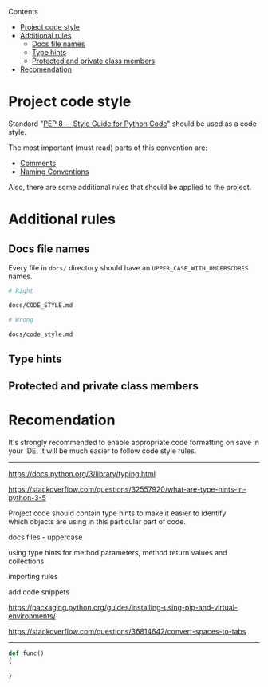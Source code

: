 Contents
- [Project code style](#project-code-style)
- [Additional rules](#additional-rules)
  - [Docs file names](#docs-file-names)
  - [Type hints](#type-hints)
  - [Protected and private class members](#protected-and-private-class-members)
- [Recomendation](#recomendation)



# Project code style

Standard "[PEP 8 -- Style Guide for Python Code](https://www.python.org/dev/peps/pep-0008/)" should be used as a code style.

The most important (must read) parts of this convention are:
- [Comments](https://www.python.org/dev/peps/pep-0008/#comments)
- [Naming Conventions](https://www.python.org/dev/peps/pep-0008/#naming-conventions)

Also, there are some additional rules that should be applied to the project.



# Additional rules

## Docs file names

Every file in `docs/` directory should have an `UPPER_CASE_WITH_UNDERSCORES` names.



``` bash
# Right 

docs/CODE_STYLE.md

```

``` bash
# Wrong

docs/code_style.md

```

## Type hints

## Protected and private class members


# Recomendation

It's strongly recommended to enable appropriate code formatting on save in your IDE.
It will be much easier to follow code style rules.





---
https://docs.python.org/3/library/typing.html

https://stackoverflow.com/questions/32557920/what-are-type-hints-in-python-3-5

Project code should contain type hints to make it easier to identify<br> 
which objects are using in this particular part of code.



docs files - uppercase

using type hints for method parameters, method return values and collections

importing rules



add code snippets


https://packaging.python.org/guides/installing-using-pip-and-virtual-environments/

https://stackoverflow.com/questions/36814642/convert-spaces-to-tabs
___


``` python
def func()
{
    
}
```
